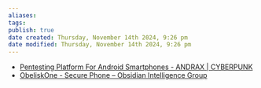 ```yaml
---
aliases: 
tags: 
publish: true
date created: Thursday, November 14th 2024, 9:26 pm
date modified: Thursday, November 14th 2024, 9:26 pm
---
```


- [Pentesting Platform For Android Smartphones - ANDRAX | CYBERPUNK](https://www.cyberpunk.rs/pentesting-platform-for-android-smartphones-andrax)
- [ObeliskOne - Secure Phone – Obsidian Intelligence Group](https://shop.obsidianintel.com/products/obeliskone-executive-secure-phone)